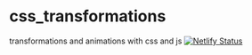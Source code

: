 # css_transformations
transformations and animations with css and js
[![Netlify Status](https://api.netlify.com/api/v1/badges/8a2e32d9-5629-4281-8a6d-fdb61fd2ddfd/deploy-status)](https://app.netlify.com/sites/marshmallow-css-animations/deploys)
